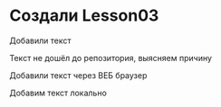 # Создали Lesson03

Добавили текст

Текст не дошёл до репозитория, выясняем причину

Добавили текст через ВЕБ браузер

Добавим текст локально